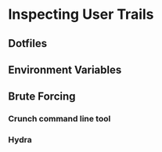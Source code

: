 

# Inspecting User Trails
## Dotfiles
## Environment Variables
## Brute Forcing
### Crunch command line tool
### Hydra
